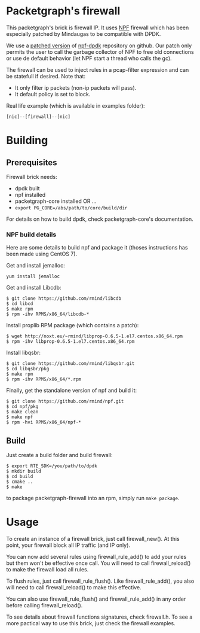 # Packetgraph's firewall

This packetgraph's brick is firewall IP.
It uses [NPF](http://www.netbsd.org/~rmind/npf/) firewall which has been
especially patched by Mindaugas to be compatible with DPDK.

We use a [patched version](https://github.com/outscale/npf) of
[npf-dpdk](https://github.com/rmind/npf) repository on github.
Our patch only permits the user to call the garbage collector of NPF to free
old connections or use de default behavior (let NPF start a thread who calls the
gc).

The firewall can be used to inject rules in a pcap-filter expression and
can be statefull if desired.
Note that:
- It only filter ip packets (non-ip packets will pass).
- It default policy is set to block.

Real life example (which is available in examples folder):

```
[nic]--[firewall]--[nic]
```

# Building

## Prerequisites

Firewall brick needs:

- dpdk built
- npf installed
- packetgraph-core installed OR ...
- ```export PG_CORE=/abs/path/to/core/build/dir```

For details on how to build dpdk, check packetgraph-core's documentation.

### NPF build details

Here are some details to build npf and package it (thoses instructions
has been made using CentOS 7).

Get and install jemalloc:
```
yum install jemalloc
```

Get and install Libcdb:
```
$ git clone https://github.com/rmind/libcdb
$ cd libcd
$ make rpm
$ rpm -ihv RPMS/x86_64/libcdb-*
```

Install proplib RPM package (which contains a patch):
```
$ wget http://noxt.eu/~rmind/libprop-0.6.5-1.el7.centos.x86_64.rpm
$ rpm -ihv libprop-0.6.5-1.el7.centos.x86_64.rpm
```

Install libqsbr:
```
$ git clone https://github.com/rmind/libqsbr.git
$ cd libqsbr/pkg
$ make rpm
$ rpm -ihv RPMS/x86_64/*.rpm
```

Finally, get the standalone version of npf and build it:
```
$ git clone https://github.com/rmind/npf.git
$ cd npf/pkg
$ make clean
$ make npf
$ rpm -hvi RPMS/x86_64/npf-*
```

## Build

Just create a build folder and build firewall:

```
$ export RTE_SDK=/you/path/to/dpdk
$ mkdir build
$ cd build
$ cmake ..
$ make
```

to package packetgraph-firewall into an rpm, simply run ```make package```.

# Usage

To create an instance of a firewall brick, just call firewall_new(). At this
point, your firewall block all IP traffic (and IP only).

You can now add several rules using firewall_rule_add() to add your rules but
them won't be effective once call. You will need to call firewall_reload()
to make the firewall load all rules.

To flush rules, just call firewall_rule_flush(). Like firewall_rule_add(), you
also will need to call firewall_reload() to make this effective.

You can also use firewall_rule_flush() and firewall_rule_add() in any order
before calling firewall_reload().

To see details about firewall functions signatures, check firewall.h.
To see a more pactical way to use this brick, just check the firewall examples.

